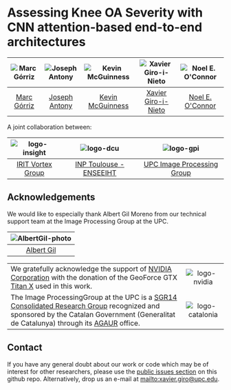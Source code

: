 # Assessing Knee OA Severity with CNN attention-based end-to-end architectures

| ![Marc Górriz][MarcGorriz-photo]  | ![Joseph Antony][KevinMcGuinness-photo] | ![Kevin McGuinness][KevinMcGuinness-photo]  | ![Xavier Giro-i-Nieto][XavierGiro-photo]  | ![Noel E. O'Connor][NoelOConnor-photo]  |
|:-:|:-:|:-:|:-:|:-:|
| [Marc Górriz][MarcGorriz-web]  | [Joseph Antony][JosephAntony-web] | [Kevin McGuinness][KevinMcGuinness-web] | [Xavier Giro-i-Nieto][XavierGiro-web] | [Noel E. O'Connor][NoelOConnor-web] |

[MarcGorriz-web]: https://www.linkedin.com/in/marc-górriz-blanch-74501a123/
[XavierGiro-web]: https://imatge.upc.edu/web/people/xavier-giro
[JosephAntony-web]: https://imatge.upc.edu/web/people/xavier-giro
[KevinMcGuinness-web]: https://www.insight-centre.org/users/kevin-mcguinness
[NoelOConnor-web]: https://www.insight-centre.org/users/noel-oconnor

[MarcGorriz-photo]: https://github.com/marc-gorriz/KneeOA-CNNAttention/blob/master/authors/MarcGorriz.jpg
[XavierGiro-photo]: https://github.com/marc-gorriz/KneeOA-CNNAttention/blob/master/authors/XavierGiro.jpg
[JosephAntony-photo]: https://github.com/marc-gorriz/KneeOA-CNNAttention/blob/master/authors/JosephAntony.jpg
[KevinMcGuinness-photo]: https://github.com/marc-gorriz/KneeOA-CNNAttention/blob/master/authors/KevinMcGuinness.jpg
[NoelOConnor-photo]: https://github.com/marc-gorriz/KneeOA-CNNAttention/blob/master/authors/NoelOConnor.jpg

A joint collaboration between:

| ![logo-insight] | ![logo-dcu] | ![logo-gpi] |
|:-:|:-:|:-:|
| [IRIT Vortex Group][insight-web] | [INP Toulouse - ENSEEIHT][dcu-web] | [UPC Image Processing Group][gpi-web] |

[insight-web]: https://www.insight-centre.org/ 
[dcu-web]: http://www.dcu.ie/
[upc-web]: http://www.upc.edu/?set_language=en/
[etsetb-web]: https://www.etsetb.upc.edu/en/ 
[gpi-web]: https://imatge.upc.edu/web/ 


[logo-insight]: https://raw.githubusercontent.com/imatge-upc/saliency-2016-cvpr/master/logos/insight.jpg "Insight Centre for Data Analytics"
[logo-dcu]: https://raw.githubusercontent.com/imatge-upc/saliency-2016-cvpr/master/logos/dcu.png "Dublin City University"
[logo-upc]: https://raw.githubusercontent.com/imatge-upc/saliency-2016-cvpr/master/logos/upc.jpg "Universitat Politecnica de Catalunya"
[logo-etsetb]: https://raw.githubusercontent.com/imatge-upc/saliency-2016-cvpr/master/logos/etsetb.png "ETSETB TelecomBCN"
[logo-gpi]: https://raw.githubusercontent.com/imatge-upc/saliency-2016-cvpr/master/logos/gpi.png "UPC Image Processing Group"

## Acknowledgements

We would like to especially thank Albert Gil Moreno from our technical support team at the Image Processing Group at the UPC.

| ![AlbertGil-photo]  |
|:-:|
| [Albert Gil](AlbertGil-web)   |

[AlbertGil-photo]: https://raw.githubusercontent.com/imatge-upc/saliency-2016-cvpr/master/authors/AlbertGil.jpg "Albert Gil"

[AlbertGil-web]: https://imatge.upc.edu/web/people/albert-gil-moreno

|   |   |
|:--|:-:|
|  We gratefully acknowledge the support of [NVIDIA Corporation](http://www.nvidia.com/content/global/global.php) with the donation of the GeoForce GTX [Titan X](http://www.geforce.com/hardware/desktop-gpus/geforce-gtx-titan-x) used in this work. |  ![logo-nvidia] |
|  The Image ProcessingGroup at the UPC is a [SGR14 Consolidated Research Group](https://imatge.upc.edu/web/projects/sgr14-image-and-video-processing-group) recognized and sponsored by the Catalan Government (Generalitat de Catalunya) through its [AGAUR](http://agaur.gencat.cat/en/inici/index.html) office. |  ![logo-catalonia] |

[logo-nvidia]: https://raw.githubusercontent.com/imatge-upc/saliency-2016-cvpr/master/logos/nvidia.jpg "Logo of NVidia"
[logo-catalonia]: https://raw.githubusercontent.com/imatge-upc/saliency-2016-cvpr/master/logos/generalitat.jpg "Logo of Catalan government"

## Contact

If you have any general doubt about our work or code which may be of interest for other researchers, please use the [public issues section](https://github.com/marc-gorriz/KneeOA-CNNAttention/issues) on this github repo. Alternatively, drop us an e-mail at <mailto:xavier.giro@upc.edu>.
